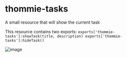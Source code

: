 # thommie-tasks
A small resource that will show the current task

This resource contains two exports:
`exports['thommie-tasks']:showTask(title, description)
exports['thommie-tasks']:hideTask()`

![image](https://github.com/user-attachments/assets/125abf1a-f33b-4b88-a4f0-e72ff18ef6dc)
